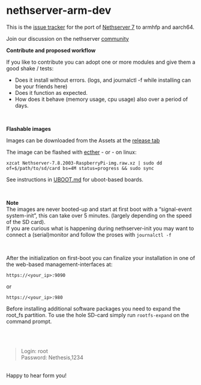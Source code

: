 # nethserver-arm-dev

This is the [issue tracker](https://github.com/markVnl/nethserver-arm-dev/issues) for the port of [Nethserver 7](https://github.com/NethServer) to armhfp and aarch64. 

Join our discussion on the nethserver [community](http://community.nethserver.org)


**Contribute and proposed workflow**  

If you like to contribute you can adopt one or more modules and give them a good shake / tests:
* Does it install without errors. (logs, and journalctl -f while installing can be your friends here)
* Does it function as expected.
* How does it behave (memory usage, cpu usage) also over a period of days.

</br>

**Flashable images**  

Images can be downloaded from the Assets at the [release tab](https://github.com/NethServer/arm-dev/releases)

The image can be flashed with [ecther](https://etcher.io/) - or - on linux:  

```
xzcat Nethserver-7.8.2003-RaspberryPi-img.raw.xz | sudo dd of=$/path/to/sd/card bs=4M status=progress && sudo sync
````
See instructions in [UBOOT.md](https://github.com/NethServer/arm-dev/blob/master/UBOOT.md) for uboot-based boards. 

<br>

**Note**  
The images are never booted-up and start at first boot with a “signal-event system-init”, this can take over 5 minutes. (largely depending on the speed of the SD card).  
If you are  curious what is happening during nethserver-init you may want to connect a (serial)monitor and follow the proses with `journalctl -f`

<br>

After the initialization on first-boot you can finalize your installation in one of the web-based management-interfaces at:

```
https://<your_ip>:9090
````

or 

```
https://<your_ip>:980
````

Before installing additional software packages you need to expand the root_fs partition. To use the hole SD-card simply run `rootfs-expand` on the command prompt.

</br>
</br>

>Login: root   
>Password: Nethesis,1234
 
</br>
 Happy to hear form you! 
</br>
</br>
</br> 
</br>
</br>


